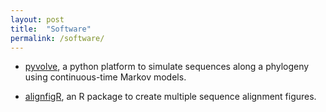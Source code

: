 ```yaml
---
layout: post
title:  "Software"
permalink: /software/
---
```


+ [pyvolve](https://sjspielman.github.io/pyvolve), a python platform to simulate sequences along a phylogeny using continuous-time Markov models.

+ [alignfigR](https://sjspielman.github.io/alignfigR), an R package to create multiple sequence alignment figures.